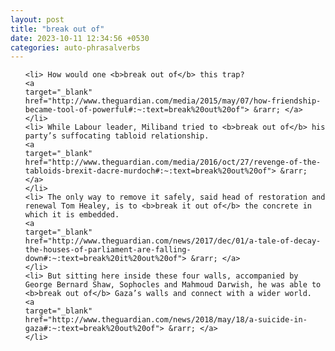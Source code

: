 ```yaml
---
layout: post
title: "break out of"
date: 2023-10-11 12:34:56 +0530
categories: auto-phrasalverbs
---
```

<ol>

    <li> How would one <b>break out of</b> this trap?
    <a 
    target="_blank" 
    href="http://www.theguardian.com/media/2015/may/07/how-friendship-became-tool-of-powerful#:~:text=break%20out%20of"> &rarr; </a>
    </li>
    <li> While Labour leader, Miliband tried to <b>break out of</b> his party’s suffocating tabloid relationship.
    <a 
    target="_blank" 
    href="http://www.theguardian.com/media/2016/oct/27/revenge-of-the-tabloids-brexit-dacre-murdoch#:~:text=break%20out%20of"> &rarr; </a>
    </li>
    <li> The only way to remove it safely, said head of restoration and renewal Tom Healey, is to <b>break it out of</b> the concrete in which it is embedded.
    <a 
    target="_blank" 
    href="http://www.theguardian.com/news/2017/dec/01/a-tale-of-decay-the-houses-of-parliament-are-falling-down#:~:text=break%20it%20out%20of"> &rarr; </a>
    </li>
    <li> But sitting here inside these four walls, accompanied by George Bernard Shaw, Sophocles and Mahmoud Darwish, he was able to <b>break out of</b> Gaza’s walls and connect with a wider world.
    <a 
    target="_blank" 
    href="http://www.theguardian.com/news/2018/may/18/a-suicide-in-gaza#:~:text=break%20out%20of"> &rarr; </a>
    </li>
